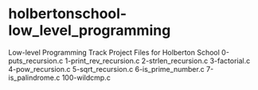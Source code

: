# holbertonschool-low_level_programming
Low-level Programming Track Project Files for Holberton School
0-puts_recursion.c
1-print_rev_recursion.c
2-strlen_recursion.c
3-factorial.c
4-pow_recursion.c
5-sqrt_recursion.c
6-is_prime_number.c
7-is_palindrome.c
100-wildcmp.c

